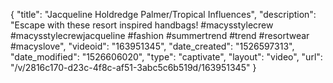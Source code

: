 {
    "title": "Jacqueline Holdredge Palmer\/Tropical Influences",
    "description": "Escape with these resort inspired handbags! #macysstylecrew #macysstylecrewjacqueline #fashion #summertrend #trend #resortwear #macyslove",
    "videoid": "163951345",
    "date_created": "1526597313",
    "date_modified": "1526606020",
    "type": "captivate",
    "layout": "video",
    "url": "\/v\/2816c170-d23c-4f8c-af51-3abc5c6b519d\/163951345"
}